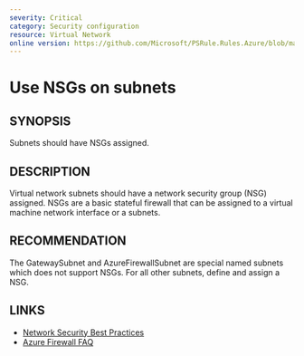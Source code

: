 ```yaml
---
severity: Critical
category: Security configuration
resource: Virtual Network
online version: https://github.com/Microsoft/PSRule.Rules.Azure/blob/master/docs/rules/en/Azure.VNET.UseNSGs.md
---
```


# Use NSGs on subnets

## SYNOPSIS

Subnets should have NSGs assigned.

## DESCRIPTION

Virtual network subnets should have a network security group (NSG) assigned.
NSGs are a basic stateful firewall that can be assigned to a virtual machine network interface or a subnets.

## RECOMMENDATION

The GatewaySubnet and AzureFirewallSubnet are special named subnets which does not support NSGs.
For all other subnets, define and assign a NSG.

## LINKS

- [Network Security Best Practices](https://docs.microsoft.com/en-us/azure/security/fundamentals/network-best-practices#logically-segment-subnets)
- [Azure Firewall FAQ](https://docs.microsoft.com/en-us/azure/firewall/firewall-faq#are-network-security-groups-nsgs-supported-on-the-azure-firewall-subnet)

